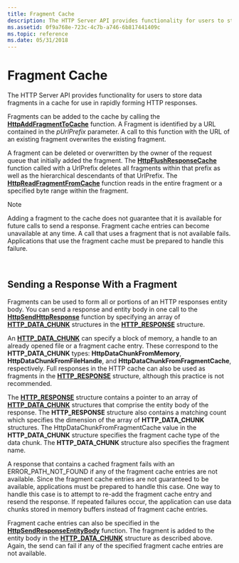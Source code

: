 ```yaml
---
title: Fragment Cache
description: The HTTP Server API provides functionality for users to store data fragments in a cache for use in rapidly forming HTTP responses.
ms.assetid: 0f9a768e-723c-4c7b-a746-6b817441409c
ms.topic: reference
ms.date: 05/31/2018
---
```


# Fragment Cache

The HTTP Server API provides functionality for users to store data fragments in a cache for use in rapidly forming HTTP responses.

Fragments can be added to the cache by calling the [**HttpAddFragmentToCache**](/windows/desktop/api/Http/nf-http-httpaddfragmenttocache) function. A Fragment is identified by a URL contained in the *pUrlPrefix* parameter. A call to this function with the URL of an existing fragment overwrites the existing fragment.

A fragment can be deleted or overwritten by the owner of the request queue that initially added the fragment. The [**HttpFlushResponseCache**](/windows/desktop/api/Http/nf-http-httpflushresponsecache) function called with a UrlPrefix deletes all fragments within that prefix as well as the hierarchical descendants of that UrlPrefix. The [**HttpReadFragmentFromCache**](/windows/desktop/api/Http/nf-http-httpreadfragmentfromcache) function reads in the entire fragment or a specified byte range within the fragment.

> [!Note]  
> Adding a fragment to the cache does not guarantee that it is available for future calls to send a response. Fragment cache entries can become unavailable at any time. A call that uses a fragment that is not available fails. Applications that use the fragment cache must be prepared to handle this failure.

 

## Sending a Response With a Fragment

Fragments can be used to form all or portions of an HTTP responses entity body. You can send a response and entity body in one call to the [**HttpSendHttpResponse**](/windows/desktop/api/Http/nf-http-httpsendhttpresponse) function by specifying an array of [**HTTP\_DATA\_CHUNK**](/windows/desktop/api/Http/ns-http-http_data_chunk) structures in the [**HTTP\_RESPONSE**](http-response.md) structure.

An [**HTTP\_DATA\_CHUNK**](/windows/desktop/api/Http/ns-http-http_data_chunk) can specify a block of memory, a handle to an already opened file or a fragment cache entry. These correspond to the **HTTP\_DATA\_CHUNK** types: **HttpDataChunkFromMemory**, **HttpDataChunkFromFileHandle**, and **HttpDataChunkFromFragmentCache**, respectively. Full responses in the HTTP cache can also be used as fragments in the [**HTTP\_RESPONSE**](http-response.md) structure, although this practice is not recommended.

The [**HTTP\_RESPONSE**](http-response.md) structure contains a pointer to an array of [**HTTP\_DATA\_CHUNK**](/windows/desktop/api/Http/ns-http-http_data_chunk) structures that comprise the entity body of the response. The **HTTP\_RESPONSE** structure also contains a matching count which specifies the dimension of the array of **HTTP\_DATA\_CHUNK** structures. The HttpDataChunkFromFragmentCache value in the **HTTP\_DATA\_CHUNK** structure specifies the fragment cache type of the data chunk. The **HTTP\_DATA\_CHUNK** structure also specifies the fragment name.

A response that contains a cached fragment fails with an ERROR\_PATH\_NOT\_FOUND if any of the fragment cache entries are not available. Since the fragment cache entries are not guaranteed to be available, applications must be prepared to handle this case. One way to handle this case is to attempt to re-add the fragment cache entry and resend the response. If repeated failures occur, the application can use data chunks stored in memory buffers instead of fragment cache entries.

Fragment cache entries can also be specified in the [**HttpSendResponseEntityBody**](/windows/desktop/api/Http/nf-http-httpsendresponseentitybody) function. The fragment is added to the entity body in the [**HTTP\_DATA\_CHUNK**](/windows/desktop/api/Http/ns-http-http_data_chunk) structure as described above. Again, the send can fail if any of the specified fragment cache entries are not available.

 

 




